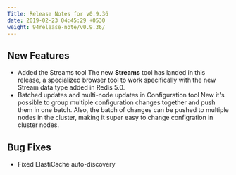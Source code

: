 ```yaml
---
Title: Release Notes for v0.9.36
date: 2019-02-23 04:45:29 +0530
weight: 94release-note/v0.9.36/
---
```

## New Features

- Added the Streams tool
The new **Streams** tool has landed in this release, a specialized browser tool to work specifically with the new Stream data type added in Redis 5.0.
- Batched updates and multi-node updates in Configuration tool
New it's possible to group multiple configuration changes together and push them in one batch. Also, the batch of changes can be pushed to multiple nodes in the cluster, making it super easy to change configration in cluster nodes.

## Bug Fixes

- Fixed ElastiCache auto-discovery
